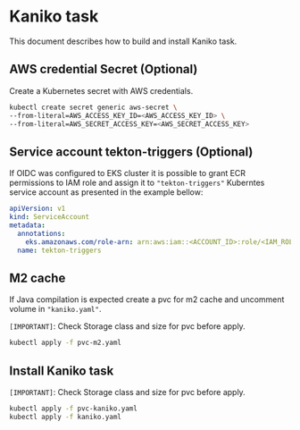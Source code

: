 # Kaniko task

This document describes how to build and install Kaniko task.

## AWS credential Secret (Optional)

Create a Kubernetes secret with AWS credentials.

```bash
kubectl create secret generic aws-secret \
--from-literal=AWS_ACCESS_KEY_ID=<AWS_ACCESS_KEY_ID> \
--from-literal=AWS_SECRET_ACCESS_KEY=<AWS_SECRET_ACCESS_KEY>
```

## Service account tekton-triggers (Optional)

If OIDC was configured to EKS cluster it is possible to grant ECR permissions to IAM role and assign it to `"tekton-triggers"` Kuberntes service account as presented in the example bellow:

```yaml
apiVersion: v1
kind: ServiceAccount
metadata:
  annotations:
    eks.amazonaws.com/role-arn: arn:aws:iam::<ACCOUNT_ID>:role/<IAM_ROLE_NAME>
  name: tekton-triggers
```

## M2 cache

If Java compilation is expected create a pvc for m2 cache and uncomment volume in `"kaniko.yaml"`.

`[IMPORTANT]`: Check Storage class and size for pvc before apply.

```bash
kubectl apply -f pvc-m2.yaml
```

## Install Kaniko task

`[IMPORTANT]`: Check Storage class and size for pvc before apply.

```bash
kubectl apply -f pvc-kaniko.yaml
kubectl apply -f kaniko.yaml
```
